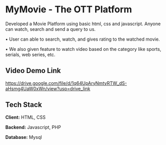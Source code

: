
# MyMovie - The OTT Platform

Developed a Movie Platform using basic html, css and javascript. Anyone can watch, search and send a query to us.

• User can able to search, watch, and gives rating to the watched movie.

• We also given feature to watch video based on the category like sports, serials, web series, etc.

## Video Demo Link

https://drive.google.com/file/d/1q64UpAryNmtyRTW_dS-aHsmg4UaW0xWn/view?usp=drive_link


## Tech Stack

**Client:** HTML, CSS

**Backend:** Javascript, PHP

**Database:** Mysql

